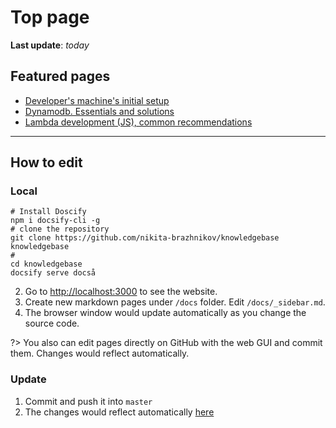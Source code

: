# Top page
**Last update**: _today_

## Featured pages
* [Developer's machine's initial setup](manuals/developer_initial_setup.md)
* [Dynamodb. Essentials and solutions](manuals/dynamodb/tldr.md)
* [Lambda development (JS), common recommendations](./manuals/lambda/common_recommendations.md)
---
## How to edit
### Local
```shell
# Install Doscify
npm i docsify-cli -g
# clone the repository
git clone https://github.com/nikita-brazhnikov/knowledgebase knowledgebase
# 
cd knowledgebase
docsify serve docså
```
2. Go to [http://localhost:3000](http://localhost:3000) to see the website. 
3. Create new markdown pages under `/docs` folder. Edit `/docs/_sidebar.md`.
4. The browser window would update automatically as you change the source code.

?> You also can edit pages directly on GitHub with the web GUI and commit them. Changes would reflect automatically.

### Update
1. Commit and push it into `master`
4. The changes would reflect automatically [here](https://nikita-brazhnikov.github.io/knowledgebase) 

